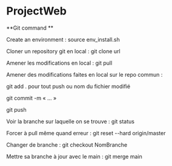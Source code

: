# ProjectWeb

**Git command **

Create an environment :
source env_install.sh 

Cloner un repository git en local :
git clone url 

Amener les modifications en local :
git pull

Amener des modifications faites en local sur le repo commun : 

git add . pour tout push ou nom du fichier modifié

git commit -m « … » 

git push

Voir la branche sur laquelle on se trouve :
git status

Forcer à pull même quand erreur :
git reset --hard origin/master

Changer de branche : 
git checkout NomBranche

Mettre sa branche à jour avec le main : 
git merge main


